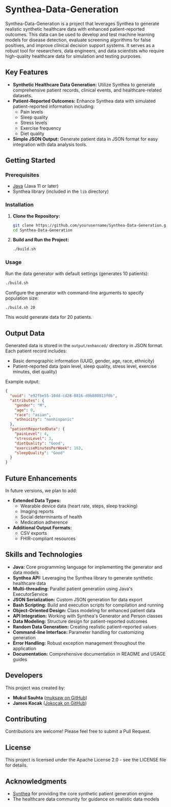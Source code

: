 # Synthea-Data-Generation

Synthea-Data-Generation is a project that leverages Synthea to generate realistic synthetic healthcare data with enhanced patient-reported outcomes. This data can be used to develop and test machine learning models for disease detection, evaluate screening algorithms for false positives, and improve clinical decision support systems. It serves as a robust tool for researchers, data engineers, and data scientists who require high-quality healthcare data for simulation and testing purposes.

## Key Features

- **Synthetic Healthcare Data Generation:** Utilize Synthea to generate comprehensive patient records, clinical events, and healthcare-related datasets.
- **Patient-Reported Outcomes:** Enhance Synthea data with simulated patient-reported information including:
  - Pain levels
  - Sleep quality
  - Stress levels
  - Exercise frequency
  - Diet quality
- **Simple JSON Output:** Generate patient data in JSON format for easy integration with data analysis tools.

## Getting Started

### Prerequisites

- [Java](https://www.java.com/) (Java 11 or later)
- Synthea library (included in the `lib` directory)

### Installation

1. **Clone the Repository:**
   ```bash
   git clone https://github.com/yourusername/Synthea-Data-Generation.git
   cd Synthea-Data-Generation
   ```

2. **Build and Run the Project:**
   ```bash
   ./build.sh
   ```

### Usage

Run the data generator with default settings (generates 10 patients):

```bash
./build.sh
```

Configure the generator with command-line arguments to specify population size:

```bash
./build.sh 20
```

This would generate data for 20 patients.

## Output Data

Generated data is stored in the `output/enhanced/` directory in JSON format. Each patient record includes:

- Basic demographic information (UUID, gender, age, race, ethnicity)
- Patient-reported data (pain level, sleep quality, stress level, exercise minutes, diet quality)

Example output:
```json
{
  "uuid": "e92fbe55-18dd-cd28-8816-d9b880813f0b",
  "attributes": {
    "gender": "M",
    "age": 0,
    "race": "asian",
    "ethnicity": "nonhispanic"
  },
  "patientReportedData": {
    "painLevel": 4,
    "stressLevel": 3,
    "dietQuality": "Good",
    "exerciseMinutesPerWeek": 163,
    "sleepQuality": "Good"
  }
}
```

## Future Enhancements

In future versions, we plan to add:

- **Extended Data Types:**
  - Wearable device data (heart rate, steps, sleep tracking)
  - Imaging reports
  - Social determinants of health
  - Medication adherence
- **Additional Output Formats:**
  - CSV exports
  - FHIR-compliant resources

## Skills and Technologies

- **Java:** Core programming language for implementing the generator and data models
- **Synthea API:** Leveraging the Synthea library to generate synthetic healthcare data
- **Multi-threading:** Parallel patient generation using Java's ExecutorService
- **JSON Serialization:** Custom JSON generation for data export
- **Bash Scripting:** Build and execution scripts for compilation and running
- **Object-Oriented Design:** Class modeling for enhanced patient data
- **API Integration:** Working with Synthea's Generator and Person classes
- **Data Modeling:** Structure design for patient-reported outcomes
- **Random Data Generation:** Creating realistic patient-reported values
- **Command-line Interface:** Parameter handling for customizing generation
- **Error Handling:** Robust exception management throughout the application
- **Documentation:** Comprehensive documentation in README and USAGE guides

## Developers

This project was created by:
- **Mukul Sauhta** ([muksaw on GitHub](https://github.com/muksaw))
- **James Kocak** ([Jokocak on GitHub](https://github.com/Jokocak))

## Contributing

Contributions are welcome! Please feel free to submit a Pull Request.

## License

This project is licensed under the Apache License 2.0 - see the LICENSE file for details.

## Acknowledgments

- [Synthea](https://github.com/synthetichealth/synthea) for providing the core synthetic patient generation engine
- The healthcare data community for guidance on realistic data models
